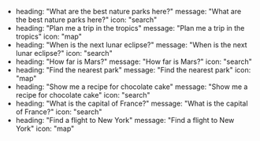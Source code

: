 - heading: "What are the best nature parks here?"
  message: "What are the best nature parks here?"
  icon: "search"
- heading: "Plan me a trip in the tropics"
  message: "Plan me a trip in the tropics"
  icon: "map"
- heading: "When is the next lunar eclipse?"
  message: "When is the next lunar eclipse?"
  icon: "search"
- heading: "How far is Mars?"
  message: "How far is Mars?"
  icon: "search"
- heading: "Find the nearest park"
  message: "Find the nearest park"
  icon: "map"
- heading: "Show me a recipe for chocolate cake"
  message: "Show me a recipe for chocolate cake"
  icon: "search"
- heading: "What is the capital of France?"
  message: "What is the capital of France?"
  icon: "search"
- heading: "Find a flight to New York"
  message: "Find a flight to New York"
  icon: "map"
